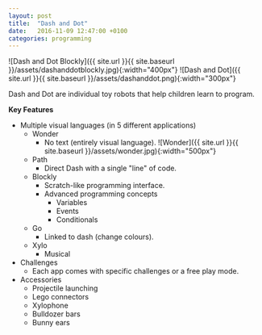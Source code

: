 ```yaml
---
layout: post
title:  "Dash and Dot"
date:   2016-11-09 12:47:00 +0100
categories: programming
---
```


![Dash and Dot Blockly]({{ site.url }}{{ site.baseurl }}/assets/dashanddotblockly.jpg){:width="400px"}
![Dash and Dot]({{ site.url }}{{ site.baseurl }}/assets/dashanddot.png){:width="300px"}

Dash and Dot are individual toy robots that help children learn to program.

**Key Features**

- Multiple visual languages (in 5 different applications)
	- Wonder
		- No text (entirely visual language).
		![Wonder]({{ site.url }}{{ site.baseurl }}/assets/wonder.jpg){:width="500px"}
	- Path
		- Direct Dash with a single "line" of code.
	- Blockly
		- Scratch-like programming interface.
		- Advanced programming concepts
			- Variables
			- Events
			- Conditionals
	- Go
		- Linked to dash (change colours).
	- Xylo
		- Musical
- Challenges
	- Each app comes with specific challenges or a free play mode.
- Accessories
	- Projectile launching
	- Lego connectors
	- Xylophone
	- Bulldozer bars
	- Bunny ears
